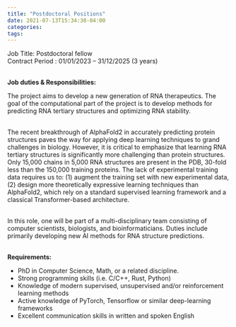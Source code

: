 ```yaml
---
title: "Postdoctoral Positions"
date: 2021-07-13T15:34:30-04:00
categories:
tags:
---
```


<body>
Job Title: Postdoctoral fellow <br />
Contract Period : 01/01/2023 – 31/12/2025 (3 years) <br /><br />
  
<b>Job duties & Responsibilities:</b> <br />

The project aims to develop a new generation of RNA therapeutics. The goal of the computational part of the project is to develop methods for predicting RNA tertiary structures and optimizing RNA stability. <br /><br />

The recent breakthrough of AlphaFold2 in accurately predicting protein structures paves the way for applying deep learning techniques to grand challenges in biology. However, it is critical to emphasize that learning RNA tertiary structures is significantly more challenging than protein structures. Only 15,000 chains in 5,000 RNA structures are present in the PDB, 30-fold less than the 150,000 training proteins. The lack of experimental training data requires us to: (1) augment the training set with new experimental data, (2) design more theoretically expressive learning techniques than AlphaFold2, which rely on a standard supervised learning framework and a classical Transformer-based architecture. <br /><br />

In this role, one will be part of a multi-disciplinary team consisting of computer scientists, biologists, and bioinformaticians. Duties include primarily developing new AI methods for RNA structure predictions. <br /><br />

<b>Requirements:</b>
 
- PhD in Computer Science, Math, or a related discipline.
- Strong programming skills (i.e. C/C++, Rust, Python)
- Knowledge of modern supervised, unsupervised and/or reinforcement learning methods
- Active knowledge of PyTorch, Tensorflow or similar deep-learning frameworks
- Excellent communication skills in written and spoken English

<body/>
  <br /> 
  
